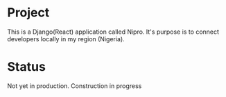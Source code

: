 # Project

This is a Django(React) application called Nipro. It's purpose is to connect developers
locally in my region (Nigeria).

# Status

Not yet in production. Construction in progress

